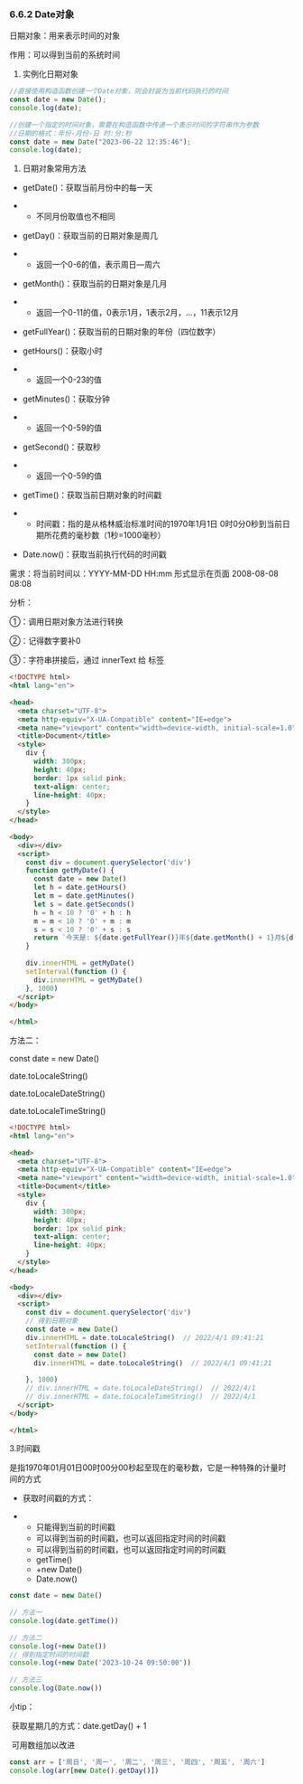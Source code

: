 ### 6.6.2 Date对象

日期对象：用来表示时间的对象

作用：可以得到当前的系统时间

1. 实例化日期对象

```javascript
//直接使用构造函数创建一个Date对象，则会封装为当前代码执行的时间
const date = new Date();
console.log(date);  
 
//创建一个指定的时间对象，需要在构造函数中传递一个表示时间的字符串作为参数
//日期的格式：年份-月份-日 时:分:秒
const date = new Date("2023-06-22 12:35:46");
console.log(date);
```



1. 日期对象常用方法

- getDate()：获取当前月份中的每一天

- - 不同月份取值也不相同

- getDay()：获取当前的日期对象是周几

- - 返回一个0-6的值，表示周日—周六

- getMonth()：获取当前的日期对象是几月

- - 返回一个0-11的值，0表示1月，1表示2月，...，11表示12月

- getFullYear()：获取当前的日期对象的年份（四位数字）

- getHours()：获取小时

- - 返回一个0-23的值

- getMinutes()：获取分钟

- - 返回一个0-59的值

- getSecond()：获取秒

- - 返回一个0-59的值

- getTime()：获取当前日期对象的时间戳

- - 时间戳：指的是从格林威治标准时间的1970年1月1日 0时0分0秒到当前日期所花费的毫秒数（1秒=1000毫秒）

- Date.now()：获取当前执行代码的时间戳



需求：将当前时间以：YYYY-MM-DD HH:mm 形式显示在页面 2008-08-08 08:08

分析：

①：调用日期对象方法进行转换

②：记得数字要补0

③：字符串拼接后，通过 innerText 给 标签

```html
<!DOCTYPE html>
<html lang="en">
 
<head>
  <meta charset="UTF-8">
  <meta http-equiv="X-UA-Compatible" content="IE=edge">
  <meta name="viewport" content="width=device-width, initial-scale=1.0">
  <title>Document</title>
  <style>
    div {
      width: 300px;
      height: 40px;
      border: 1px solid pink;
      text-align: center;
      line-height: 40px;
    }
  </style>
</head>
 
<body>
  <div></div>
  <script>
    const div = document.querySelector('div')
    function getMyDate() {
      const date = new Date()
      let h = date.getHours()
      let m = date.getMinutes()
      let s = date.getSeconds()
      h = h < 10 ? '0' + h : h
      m = m < 10 ? '0' + m : m
      s = s < 10 ? '0' + s : s
      return `今天是: ${date.getFullYear()}年${date.getMonth() + 1}月${date.getDate()}号 ${h}:${m}:${s}`
    }
 
    div.innerHTML = getMyDate()
    setInterval(function () {
      div.innerHTML = getMyDate()
    }, 1000)
  </script>
</body>
 
</html>
```

方法二：

const date = new Date()

date.toLocaleString()

date.toLocaleDateString()

date.toLocaleTimeString()

```html
<!DOCTYPE html>
<html lang="en">
 
<head>
  <meta charset="UTF-8">
  <meta http-equiv="X-UA-Compatible" content="IE=edge">
  <meta name="viewport" content="width=device-width, initial-scale=1.0">
  <title>Document</title>
  <style>
    div {
      width: 300px;
      height: 40px;
      border: 1px solid pink;
      text-align: center;
      line-height: 40px;
    }
  </style>
</head>
 
<body>
  <div></div>
  <script>
    const div = document.querySelector('div')
    // 得到日期对象
    const date = new Date()
    div.innerHTML = date.toLocaleString()  // 2022/4/1 09:41:21
    setInterval(function () {
      const date = new Date()
      div.innerHTML = date.toLocaleString()  // 2022/4/1 09:41:21
 
    }, 1000)
    // div.innerHTML = date.toLocaleDateString()  // 2022/4/1
    // div.innerHTML = date.toLocaleTimeString()  // 2022/4/1
  </script>
</body>
 
</html>
```



3.时间戳

是指1970年01月01日00时00分00秒起至现在的毫秒数，它是一种特殊的计量时间的方式



- 获取时间戳的方式：

- - 只能得到当前的时间戳
  - 可以得到当前的时间戳，也可以返回指定时间的时间戳
  - 可以得到当前的时间戳，也可以返回指定时间的时间戳
  - getTime()
  - +new Date()
  - Date.now()


```javascript
const date = new Date()
 
// 方法一
console.log(date.getTime())
 
// 方法二
console.log(+new Date())
// 得到指定时间的时间戳
console.log(+new Date('2023-10-24 09:50:00'))
 
// 方法三
console.log(Date.now())
```



小tip：

​	获取星期几的方式：date.getDay() + 1

​	可用数组加以改进

```javascript
const arr = ['周日', '周一', '周二', '周三', '周四', '周五', '周六']
console.log(arr[new Date().getDay()])
```